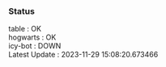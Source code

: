 ### Status


table : OK  
hogwarts : OK  
icy-bot : DOWN  
Latest Update : 2023-11-29 15:08:20.673466

